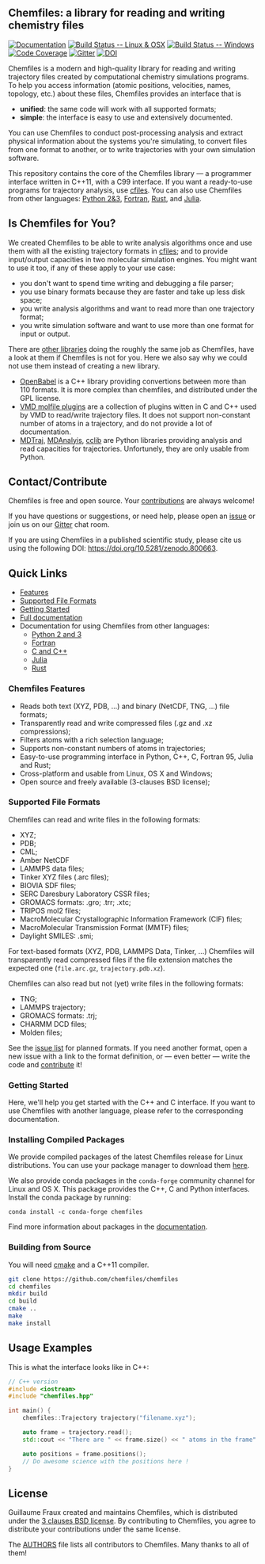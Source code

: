 ## Chemfiles: a library for reading and writing chemistry files

[![Documentation](https://img.shields.io/badge/docs-latest-brightgreen.svg)](http://chemfiles.org/chemfiles/)
[![Build Status -- Linux & OSX](https://img.shields.io/travis/chemfiles/chemfiles/master.svg)](https://travis-ci.org/chemfiles/chemfiles)
[![Build Status -- Windows](https://ci.appveyor.com/api/projects/status/dvn6nr3lsssd23lo/branch/master?svg=true)](https://ci.appveyor.com/project/Luthaf/chemfiles/branch/master)
[![Code Coverage](http://codecov.io/github/chemfiles/chemfiles/coverage.svg?branch=master)](http://codecov.io/github/chemfiles/chemfiles?branch=master)
[![Gitter](https://badges.gitter.im/chemfiles/chemfiles.svg)](https://gitter.im/chemfiles/chemfiles)
[![DOI](https://zenodo.org/badge/DOI/10.5281/zenodo.800663.svg)](https://doi.org/10.5281/zenodo.800663)


Chemfiles is a modern and high-quality library for reading and writing
trajectory files created by computational chemistry simulations programs. To
help you access information (atomic positions, velocities, names, topology,
etc.) about these files, Chemfiles provides an interface that is
- **unified**: the same code will work with all supported formats;
- **simple**: the interface is easy to use and extensively documented.

You can use Chemfiles to conduct post-processing analysis and extract physical
information about the systems you're simulating, to convert files from one
format to another, or to write trajectories with your own simulation software.

This repository contains the core of the Chemfiles library — a programmer
interface written in C++11, with a C99 interface. If you want a ready-to-use
programs for trajectory analysis, use [cfiles](https://github.com/chemfiles/cfiles).
You can also use Chemfiles from other languages: [Python 2&3](https://github.com/chemfiles/chemfiles.py),
[Fortran](https://github.com/chemfiles/chemfiles.f03), [Rust](https://github.com/chemfiles/chemfiles.rs),
and [Julia](https://github.com/chemfiles/chemfiles.jl).

## Is Chemfiles for You?

We created Chemfiles to be able to write analysis algorithms once and use them
with all the existing trajectory formats in
[cfiles](https://github.com/chemfiles/cfiles); and to provide input/output
capacities in two molecular simulation engines. You might want to use it too, if
any of these apply to your use case:

- you don't want to spend time writing and debugging a file parser;
- you use binary formats because they are faster and take up less disk space;
- you write analysis algorithms and want to read more than one trajectory
  format;
- you write simulation software and want to use more than one format for input
  or output.

There are [other libraries](http://chemfiles.org/chemfiles/latest/others.html)
doing the roughly the same job as Chemfiles, have a look at them if Chemfiles is
not for you. Here we also say why we could not use them instead of creating a
new library.

- [OpenBabel](https://openbabel.org/wiki/Main_Page) is a C++ library providing
  convertions between more than 110 formats. It is more complex than chemfiles,
  and distributed under the GPL license.
- [VMD molfile plugins](http://www.ks.uiuc.edu/Research/vmd/) are a collection
  of plugins witten in C and C++ used by VMD to read/write trajectory files.
  It does not support non-constant number of atoms in a trajectory, and do not
  provide a lot of documentation.
- [MDTraj](http://mdtraj.org/latest/), [MDAnalyis](http://www.mdanalysis.org/),
  [cclib](https://cclib.github.io/) are Python libraries providing analysis and
  read capacities for trajectories. Unfortunely, they are only usable from
  Python.

## Contact/Contribute

Chemfiles is free and open source. Your [contributions](Contributing.md) are
always welcome!

If you have questions or suggestions, or need help, please open an [issue] or
join us on our [Gitter] chat room.

If you are using Chemfiles in a published scientific study, please cite us using
the following DOI: https://doi.org/10.5281/zenodo.800663.

## Quick Links

- [Features](#chemfiles-features)
- [Supported File Formats](#supported-file-formats)
- [Getting Started](#getting-started)
- [Full documentation](http://chemfiles.org/chemfiles/)
- Documentation for using Chemfiles from other languages:
    - [Python 2 and 3](http://chemfiles.org/chemfiles.py/)
    - [Fortran](http://chemfiles.org/chemfiles.f03/)
    - [C and C++](http://chemfiles.org/chemfiles/)
    - [Julia](http://chemfiles.org/Chemfiles.jl/)
    - [Rust](http://chemfiles.org/chemfiles.rs/)

### Chemfiles Features

- Reads both text (XYZ, PDB, ...) and binary (NetCDF, TNG, ...) file formats;
- Transparently read and write compressed files (.gz and .xz compressions);
- Filters atoms with a rich selection language;
- Supports non-constant numbers of atoms in trajectories;
- Easy-to-use programming interface in Python, C++, C, Fortran 95, Julia and
  Rust;
- Cross-platform and usable from Linux, OS X and Windows;
- Open source and freely available (3-clauses BSD license);

### Supported File Formats

Chemfiles can read and write files in the following formats:

- XYZ;
- PDB;
- CML;
- Amber NetCDF
- LAMMPS data files;
- Tinker XYZ files (.arc files);
- BIOVIA SDF files;
- SERC Daresbury Laboratory CSSR files;
- GROMACS formats: .gro; .trr; .xtc;
- TRIPOS mol2 files;
- MacroMolecular Crystallographic Information Framework (CIF) files;
- MacroMolecular Transmission Format (MMTF) files;
- Daylight SMILES: .smi;

For text-based formats (XYZ, PDB, LAMMPS Data, Tinker, ...) Chemfiles will
transparently read compressed files if the file extension matches the expected
one (`file.arc.gz`, `trajectory.pdb.xz`).

Chemfiles can also read but not (yet) write files in the following formats:

- TNG;
- LAMMPS trajectory;
- GROMACS formats: .trj;
- CHARMM DCD files;
- Molden files;

See the [issue list](https://github.com/chemfiles/chemfiles/labels/A-formats)
for planned formats. If you need another format, open a new issue with a link to
the format definition, or — even better — write the code and
[contribute](Contributing.md) it!

### Getting Started

Here, we'll help you get started with the C++ and C interface. If you want to
use Chemfiles with another language, please refer to the corresponding
documentation.

### Installing Compiled Packages

We provide compiled packages of the latest Chemfiles release for Linux
distributions. You can use your package manager to download them
[here][OSB-download].

We also provide conda packages in the `conda-forge` community channel for Linux
and OS X. This package provides the C++, C and Python interfaces. Install the conda package by running:

```
conda install -c conda-forge chemfiles
```

Find more information about packages in the [documentation][install].

### Building from Source

You will need [cmake](http://cmake.org/) and a C++11 compiler.

```bash
git clone https://github.com/chemfiles/chemfiles
cd chemfiles
mkdir build
cd build
cmake ..
make
make install
```

## Usage Examples

This is what the interface looks like in C++:

```cpp
// C++ version
#include <iostream>
#include "chemfiles.hpp"

int main() {
    chemfiles::Trajectory trajectory("filename.xyz");

    auto frame = trajectory.read();
    std::cout << "There are " << frame.size() << " atoms in the frame" << std::endl;

    auto positions = frame.positions();
    // Do awesome science with the positions here !
}
```

## License

Guillaume Fraux created and maintains Chemfiles, which is distributed under the
[3 clauses BSD license](LICENSE). By contributing to Chemfiles, you agree to
distribute your contributions under the same license.

The [AUTHORS](AUTHORS) file lists all contributors to Chemfiles. Many thanks to
all of them!

[Gitter]: https://gitter.im/chemfiles/chemfiles
[issue]: https://github.com/chemfiles/chemfiles/issues/new
[install]: http://chemfiles.org/chemfiles/latest/installation.html
[OpenSuseBuild]: https://build.opensuse.org/package/show/home:Luthaf/chemfiles
[OSB-download]: https://software.opensuse.org/download.html?project=home%3ALuthaf&package=chemfiles
